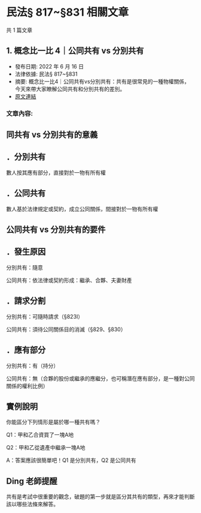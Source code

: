 # 民法§ 817~§831 相關文章

共 1 篇文章

## 1. 概念比一比 4｜公同共有 vs 分別共有

- 發布日期: 2022 年 6 月 16 日
- 法律依據: 民法§ 817~§831
- 摘要: 概念比一比4｜公同共有vs分別共有：共有是很常見的一種物權關係，今天來帶大家瞭解公同共有和分別共有的差別。
- [原文連結](https://www.jasper-realestate.com/%e5%85%ac%e5%90%8c%e5%85%b1%e6%9c%89-vs-%e5%88%86%e5%88%a5%e5%85%b1%e6%9c%89/)

### 文章內容:

## 同共有 vs 分別共有的意義

## ．分別共有

數人按其應有部分，直接對於一物有所有權

## ．公同共有

數人基於法律規定或契約，成立公同關係，間接對於一物有所有權

## 公同共有 vs 分別共有的要件

## ．發生原因

分別共有：隨意

公同共有：依法律或契約形成：繼承、合夥、夫妻財產

## ．請求分割

分別共有：可隨時請求（§823Ⅰ）

公同共有：須待公同關係目的消滅（§829、§830）

## ．應有部分

分別共有：有（持分）

公同共有：無（合夥的股份或繼承的應繼分，也可稱潛在應有部分，是一種對公同關係的權利比例）

## 實例說明

你能區分下列情形是屬於哪一種共有嗎？

Q1：甲和乙合資買了一塊A地

Q2：甲和乙從遺產中繼承一塊A地

A：答案應該很簡單吧！Q1 是分別共有，Q2 是公同共有

## Ding 老師提醒

共有是考試中很重要的觀念，破題的第一步就是區分其共有的類型，再來才能判斷該以哪些法條來解答。